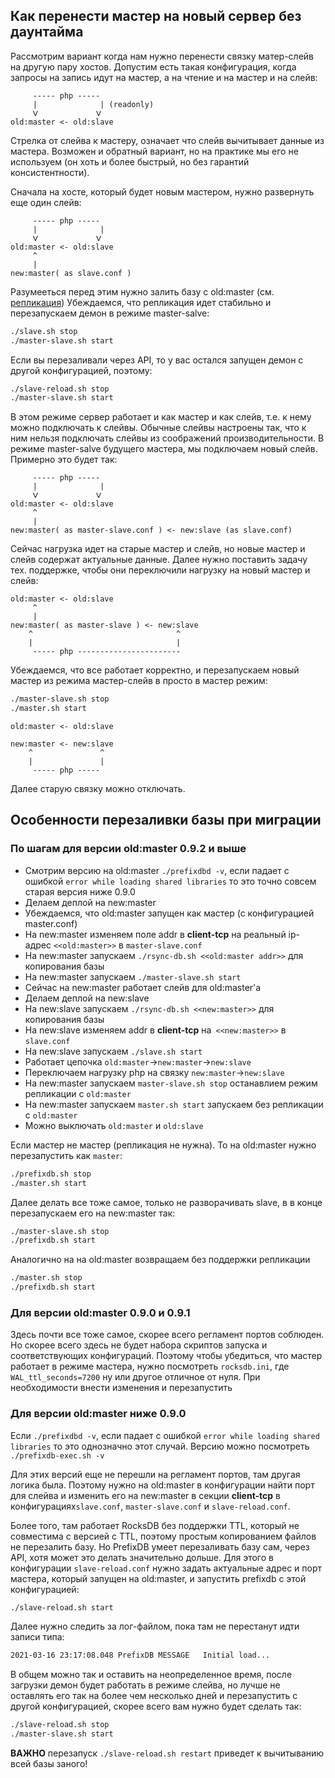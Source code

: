 ## Как перенести мастер на новый сервер без даунтайма

Рассмотрим вариант когда нам нужно перенести связку матер-слейв на другую пару хостов. Допустим есть такая конфигурация, когда запросы на запись идут на мастер, а на чтение и на мастер и на слейв:

```
     ----- php -----
     |              | (readonly)
     ᐯ             ᐯ
old:master <- old:slave
```
Стрелка от слейва к мастеру, означает что слейв вычитывает данные из мастера. Возможен и обратный вариант, но на практике мы его не используем (он хоть и более быстрый, но без гарантий консистентности).

Сначала на хосте, который будет новым мастером, нужно развернуть еще один слейв:
```
     ----- php -----
     |              |
     ᐯ             ᐯ
old:master <- old:slave
     ^
     |
new:master( as slave.conf )
```
Разумееться перед этим нужно залить базу с old:master (см. [репликация](replication.md))
Убеждаемся, что репликация идет стабильно и перезапускаем демон в режиме master-salve:
```bash
./slave.sh stop
./master-slave.sh start
```
Если вы перезаливали через API, то у вас остался запущен демон с другой конфигурацией, поэтому:
```bash
./slave-reload.sh stop
./master-slave.sh start
```

В этом режиме сервер работает и как мастер и как слейв, т.е. к нему можно подключать к слейвы. Обычные слейвы настроены так, что к ним нельзя подключать слейвы из соображений производительности. В режиме master-salve будущего мастера, мы подключаем новый слейв. Примерно это будет так:

```
     ----- php -----
     |              |
     ᐯ             ᐯ
old:master <- old:slave
     ^
     |
new:master( as master-slave.conf ) <- new:slave (as slave.conf)
```
Сейчас нагрузка идет на старые мастер и слейв, но новые мастер и слейв содержат актуальные данные. Далее нужно поставить задачу тех. поддержке, чтобы они переключили нагрузку на новый мастер и слейв:
```
old:master <- old:slave
     ^
     |
new:master( as master-slave ) <- new:slave
    ^                                ^
    |                                |
     ----- php -----------------------
```
Убеждаемся, что все работает корректно, и перезапускаем новый мастер из режима мастер-слейв в просто в мастер режим:
```bash
./master-slave.sh stop
./master.sh start
```

```
old:master <- old:slave
    
new:master <- new:slave
    ^               ^
    |               |
     ----- php -----
```
Далее старую связку можно отключать.

## Особенности перезаливки базы при миграции


### По шагам для версии old:master 0.9.2 и выше

* Смотрим версию на old:master `./prefixdbd -v`, если падает с ошибкой `error while loading shared libraries` то это точно совсем старая версия ниже 0.9.0
* Делаем деплой на new:master
* Убеждаемся, что old:master запущен как мастер (с конфигурацией master.conf)
* На new:master изменяем поле addr в **client-tcp** на реальный ip-адрес `<<old:master>>` в `master-slave.conf`
* На new:master запускаем `./rsync-db.sh <<old:master addr>>` для копирования базы
* На new:master запускаем `./master-slave.sh start`
* Сейчас на new:master работает слейв для old:master'а
* Делаем деплой на new:slave
* На new:slave запускаем `./rsync-db.sh <<new:master>>` для копирования базы 
* На new:slave изменяем addr в **client-tcp** на` <<new:master>>` в `slave.conf`
* На new:slave запускаем `./slave.sh start`
* Работает цепочка `old:master`->`new:master`->`new:slave`
* Переключаем нагрузку php на связку `new:master`->`new:slave`
* На new:master запускаем `master-slave.sh stop` останавлием режим репликации c `old:master`
* На new:master запускаем `master.sh start` запускаем без репликации c `old:master`
* Можно выключать `old:master` и `old:slave`

Если мастер не мастер (репликация не нужна). То на old:master нужно перезапустить как `master`:
```bash
./prefixdb.sh stop
./master.sh start
```

Далее делать все тоже самое, только не разворачивать slave, в в конце перезапускаем его на new:master так:
```bash
./master-slave.sh stop
./prefixdb.sh start
```

Аналогично на на old:master возвращаем без поддержки репликации
```bash
./master.sh stop
./prefixdb.sh start
```

### Для версии old:master 0.9.0 и 0.9.1

Здесь почти все тоже самое, скорее всего регламент портов соблюден. Но скорее всего здесь не будет набора скриптов запуска и соответствующих конфигураций. Поэтому чтобы убедиться, что мастер работает в режиме мастера, нужно посмотреть `rocksdb.ini`, где `WAL_ttl_seconds=7200` ну или другое отличное от нуля. При необходимости внести изменения и перезапустить

### Для версии old:master ниже 0.9.0 

Если `./prefixdbd -v`, если падает с ошибкой `error while loading shared libraries` то это однозначно этот случай. Версию можно посмотреть `./prefixdb-exec.sh -v`

Для этих версий еще не перешли на регламент портов, там другая логика была. Поэтому нужно на old:master в конфигурации найти порт для слейва и изменить его на new:master  в секции **client-tcp** в конфигурациях`slave.conf`, `master-slave.conf` и `slave-reload.conf`.

Более того, там работает RocksDB без поддержки TTL, который не совместима с версией с TTL, поэтому простым копированием файлов не перезалить базу. Но PrefixDB умеет перезаливать базу сам, через API, хотя может это делать значительно дольше. Для этого в конфигурации `slave-reload.conf` нужно задать актуальные адрес и порт мастера, который запущен на old:master, и запустить prefixdb с этой конфигурацией:
```bash
./slave-reload.sh start
```
Далее нужно следить за лог-файлом, пока там не перестанут идти записи типа:
```bash
2021-03-16 23:17:08.048 PrefixDB MESSAGE   Initial load...
```
В общем можно так и оставить на неопределенное время, после загрузки демон будет работать в режиме слейва, но лучше не оставлять его так на более чем несколько дней и перезапустить с другой конфигурацией, скорее всего вам нужно будет сделать так:
```bash
./slave-reload.sh stop
./master-slave.sh start
```
**ВАЖНО** перезапуск `./slave-reload.sh restart` приведет к вычитыванию всей базы заного! 

